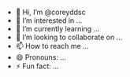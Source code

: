 - 👋 Hi, I’m @coreyddsc
- 👀 I’m interested in ...
- 🌱 I’m currently learning ...
- 💞️ I’m looking to collaborate on ...
- 📫 How to reach me ...
- 😄 Pronouns: ...
- ⚡ Fun fact: ...

<!---
coreyddsc/coreyddsc is a ✨ special ✨ repository because its `README.md` (this file) appears on your GitHub profile.
You can click the Preview link to take a look at your changes.
--->
